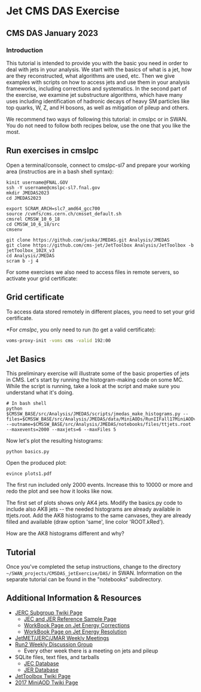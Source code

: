 # Jet CMS DAS Exercise

## CMS DAS January  2023
  
### Introduction
This tutorial is intended to provide you with the basic you need in order to deal with jets in your analysis. We start with the basics of what is a jet, how are they reconstructed, what algorithms are used, etc. Then we give examples with scripts on how to access jets and use them in your analysis frameworks, including corrections and systematics. In the second part of the exercise, we examine jet substructure algorithms, which have many uses including identification of hadronic decays of heavy SM particles like top quarks, W, Z, and H bosons, as well as mitigation of pileup and others.

We recommend two ways of following this tutorial: in cmslpc or in SWAN. You do not need to follow both recipes below, use the one that you like the most.

## Run exercises in cmslpc

Open a terminal/console, connect to cmslpc-sl7 and prepare your working area (instructios are in a bash shell syntax):

```
kinit username@FNAL.GOV
ssh -Y username@cmslpc-sl7.fnal.gov
mkdir JMEDAS2023
cd JMEDAS2023

export SCRAM_ARCH=slc7_amd64_gcc700
source /cvmfs/cms.cern.ch/cmsset_default.sh
cmsrel CMSSW_10_6_18
cd CMSSW_10_6_18/src
cmsenv

git clone https://github.com/juska/JMEDAS.git Analysis/JMEDAS
git clone https://github.com/cms-jet/JetToolbox Analysis/JetToolbox -b jetToolbox_102X_v3
cd Analysis/JMEDAS
scram b -j 4
```

For some exercises we also need to access files in remote servers, so activate your grid certificate:


## Grid certificate

To access data stored remotely in different places, you need to set your grid certificate. 

 *For *cmslpc*, you only need to run (to get a valid certificate):
```bash
voms-proxy-init -voms cms -valid 192:00
```
## Jet Basics

This preliminary exercise will illustrate some of the basic properties of jets in CMS. Let's start by running the histogram-making code on some MC. While the script is running, take a look at the script and make sure you understand what it's doing.

```
# In bash shell
python $CMSSW_BASE/src/Analysis/JMEDAS/scripts/jmedas_make_histograms.py --files=$CMSSW_BASE/src/Analysis/JMEDAS/data/MiniAODs/RunIIFall17MiniAODv2/ttjets2023.txt --outname=$CMSSW_BASE/src/Analysis/JMEDAS/notebooks/files/ttjets.root --maxevents=2000 --maxjets=6 --maxFiles 5
```

Now let's plot the resulting histograms:

```
python basics.py
```

Open the produced plot:

```
evince plots1.pdf
```

The first run included only 2000 events. Increase this to 10000 or more and redo the plot and see how it looks like now.

The first set of plots shows only AK4 jets. Modify the basics.py code to include also AK8 jets -- the needed histograms are already available in ttjets.root.
Add the AK8 histograms to the same canvases, they are already filled and available (draw option 'same', line color 'ROOT.kRed').

How are the AK8 histograms different and why?

## Tutorial
Once you've completed the setup instructions, change to the directory `~/SWAN_projects/CMSDAS_jetExercise/DAS/` in SWAN. Information on the separate tutorial can be found in the "notebooks" subdirectory.

## Additional Information & Resources

  - [JERC Subgroup Twiki Page](https://twiki.cern.ch/twiki/bin/view/CMS/JetEnergyScale)
    - [JEC and JER Reference Sample Page](https://twiki.cern.ch/twiki/bin/view/CMS/JERCReference)
    - [WorkBook Page on Jet Energy Corrections](https://twiki.cern.ch/twiki/bin/view/CMSPublic/WorkBookJetEnergyCorrections?redirectedfrom=CMS.WorkBookJetEnergyCorrections)
    - [WorkBook Page on Jet Energy Resolution](https://twiki.cern.ch/twiki/bin/view/CMSPublic/WorkBookJetEnergyResolution)
  - [JetMET/JERC/JMAR Weekly Meetings](https://indico.cern.ch/categoryDisplay.py?categId=1308)
  - [Run2 Weekly Discussion Group](https://indico.cern.ch/category/7082/)
    - Every other week there is a meeting on jets and pileup
  - SQLite files, text files, and tarballs
    - [JEC Database](https://github.com/cms-jet/JECDatabase)
    - [JER Database](https://github.com/cms-jet/JRDatabase)
  - [JetToolbox Twiki Page](https://twiki.cern.ch/twiki/bin/view/CMS/JetToolbox)
  - [2017 MiniAOD Twiki Page](https://twiki.cern.ch/twiki/bin/view/CMSPublic/WorkBookMiniAOD2017)
